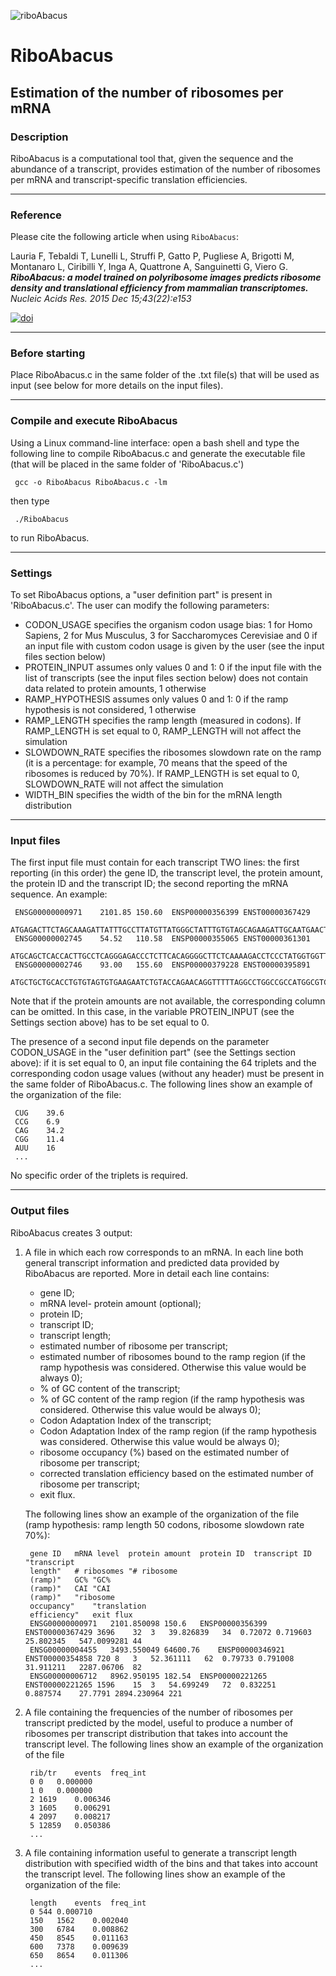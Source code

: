 ![riboAbacus](https://github.com/fabiolauria/RiboAbacus/riboabacus.png)

# RiboAbacus    

Estimation of the number of ribosomes per mRNA
------------------------------------------------------------------------

### Description

RiboAbacus is a computational tool that, given the sequence and the abundance of a transcript, provides estimation of the number of ribosomes per mRNA and transcript-specific translation efficiencies.

------------------------------------------------------------------------

### Reference

Please cite the following article when using `RiboAbacus`:

Lauria F, Tebaldi T, Lunelli L, Struffi P, Gatto P, Pugliese A, Brigotti M, Montanaro L, Ciribilli Y, Inga A, Quattrone A, Sanguinetti G, Viero G. ***RiboAbacus: a model trained on polyribosome images predicts ribosome density and translational efficiency from mammalian transcriptomes.*** *Nucleic Acids Res. 2015 Dec 15;43(22):e153*

[![doi](https://img.shields.io/badge/DOI-10.1093%2Fnar%2Fgkv781-green.svg?style=flat)](http://dx.doi.org/10.1093/nar/gkv781)

------------------------------------------------------------------------

### Before starting

Place RiboAbacus.c in the same folder of the .txt file(s) that will be used as input (see below for more details on the input files).

------------------------------------------------------------------------

### Compile and execute RiboAbacus

Using a Linux command-line interface: open a bash shell and type the following line to compile RiboAbacus.c and generate the executable file (that will be placed in the same folder of 'RiboAbacus.c')

     gcc -o RiboAbacus RiboAbacus.c -lm

then type

     ./RiboAbacus


to run RiboAbacus.

------------------------------------------------------------------------

### Settings

To set RiboAbacus options, a "user definition part" is present in 'RiboAbacus.c'. The user can modify the following parameters:

*    CODON_USAGE    specifies the organism codon usage bias: 1 for Homo Sapiens, 2 for Mus Musculus, 3 for Saccharomyces Cerevisiae and 0 if an input file with 				custom codon usage is given by the user (see the input files section below)
*    PROTEIN_INPUT  assumes only values 0 and 1: 0 if the input file with the list of transcripts (see the input files section below) does not contain data 			related to protein amounts, 1 otherwise
*    RAMP_HYPOTHESIS     assumes only values 0 and 1: 0 if the ramp hypothesis is not considered, 1 otherwise
*    RAMP_LENGTH  specifies the ramp length (measured in codons). If RAMP_LENGTH is set equal to 0, RAMP_LENGTH will not affect the simulation
*    SLOWDOWN_RATE  specifies the ribosomes slowdown rate on the ramp (it is a percentage: for example, 70 means that the speed of the ribosomes is reduced by 				70%). If RAMP_LENGTH is set equal to 0, SLOWDOWN_RATE will not affect the simulation
*    WIDTH_BIN specifies the width of the bin for the mRNA length distribution 

------------------------------------------------------------------------

### Input files

The first input file must contain for each transcript TWO lines: the first reporting (in this order) the gene ID, the transcript level, the protein amount, the protein ID and the transcript ID; the second reporting the mRNA sequence. An example:

     ENSG00000000971	2101.85	150.60	ENSP00000356399	ENST00000367429
     ATGAGACTTCTAGCAAAGATTATTTGCCTTATGTTATGGGCTATTTGTGTAGCAGAAGATTGCAATGAACTTCCTCCAAGAAGAAATACAGAAATTCTGACAGGTTCCTGGTCTGACCAAACATATCCAGAAGGCACCCAGGCTATCTATAAATGCCGCCCTGGATATAGATCTCTTGGAAATGTAATAATGGTATGCAGGAAGGGAGAATGGGTTGCTCTTAATCCATTAAGGAAATGTCAGAAAAGGCCCTGTGGACATCCTGGAGATACTCCTTTTGGTACTTTTACCCTTACAGGAGGAAATGTGTTTGAATATGGTGTAAAAGCTGTGTATACATGTAATGAGGGGTATCAATTGCTAGGTGAGATTAATTACCGTGAATGTGACACAGATGGATGGA.......
     ENSG00000002745	54.52	110.58	ENSP00000355065	ENST00000361301
     ATGCAGCTCACCACTTGCCTCAGGGAGACCCTCTTCACAGGGGCTTCTCAAAAGACCTCCCTATGGTGGTTGGGCATTGCCTCCTTCGGGGTTCCAGAGAAGCTGGGCTGCGCCAATTTGCCGCTGAACAGCCGCCAGAAGGAGCTGTGCAAGAGGAAACCGTACCTGCTGCCGAGCATCCGAGAGGGCGCCCGGCTGGGCATTCAGGAGTGCGGGAGCCAGTTCAGACACGAGAGATGGAACTGCATGATCACCGCCGCCGCCACTACC.......		
     ENSG00000002746	93.00	155.60	ENSP00000379228	ENST00000395891
     ATGCTGCTGCACCTGTGTAGTGTGAAGAATCTGTACCAGAACAGGTTTTTAGGCCTGGCCGCCATGGCGTCTCCTTCTAGAAACTCCCAGAGCCGACGCCGGTGCAAGGAGCCGCTCCGATACAGCTACAACCCCGACCAGTTCCACAACATGGACCTCAGGGGCGGCCCCCACGATGGCGTCACCATTCCCCGCTCCACCAGCGACACTGACCTGGTCACCTCGGACAGCCGCTCCACGCTCATGGTCAGCAGCTCCTACTATTCCATCGGGCACTCTCAGGACCTGGTCATCCACTGGGACATAAAGGAGGAAGTGGACGCTGGGGACTGGATTGGCATGTACCTCATTGATGAGGTCTTGTCCGAAAACTTTCTGGACTATAAAAACCGTGGAGTCAATGGT.......

Note that if the protein amounts are not available, the corresponding column can be omitted. In this case, in the variable PROTEIN_INPUT (see the Settings section above) has to be set equal to 0.

The presence of a second input file depends on the parameter CODON_USAGE in the "user definition part" (see the Settings section above): if it is set equal to 0, an input file containing the 64 triplets and the corresponding codon usage values (without any header) must be present in the same folder of RiboAbacus.c. The following lines show an example of the organization of the file:

     CUG	39.6
     CCG	6.9
     CAG	34.2
     CGG	11.4
     AUU	16
     ...

No specific order of the triplets is required.

------------------------------------------------------------------------

### Output files

RiboAbacus creates 3 output:

1.   A file in which each row corresponds to an mRNA. In each line both general transcript information and predicted data provided by RiboAbacus are reported. More in detail each line contains:
     -    gene ID;
     -    mRNA level- protein amount (optional);
     -    protein ID;
     -    transcript ID;
     -    transcript length;
     -    estimated number of ribosome per transcript;
     -    estimated number of ribosomes bound to the ramp region (if the ramp hypothesis was considered. Otherwise this value would be always 0);
     -    % of GC content of the transcript;
     -    % of GC content of the ramp region (if the ramp hypothesis was considered. Otherwise this value would be always 0);
     -    Codon Adaptation Index of the transcript;
     -    Codon Adaptation Index of the ramp region (if the ramp hypothesis was considered. Otherwise this value would be always 0);
     -    ribosome occupancy (%) based on the estimated number of ribosome per transcript;
     -    corrected translation efficiency based on the estimated number of ribosome per transcript;
     -    exit flux.

     The following lines show an example of the organization of the file (ramp hypothesis: ramp length 50 codons, ribosome slowdown rate 70%):

          gene ID	mRNA level	protein amount	protein ID	transcript ID	"transcript
          length"	# ribosomes	"# ribosome
          (ramp)"	GC%	"GC%
          (ramp)"	CAI	"CAI
          (ramp)"	"ribosome
          occupancy"	"translation
          efficiency"	exit flux
          ENSG00000000971	2101.850098	150.6	ENSP00000356399	ENST00000367429	3696	32	3	39.826839	34	0.72072	0.719603	25.802345	547.0099281	44
          ENSG00000004455	3493.550049	64600.76	ENSP00000346921	ENST00000354858	720	8	3	52.361111	62	0.79733	0.791008	31.911211	2287.06706	82
          ENSG00000006712	8962.950195	182.54	ENSP00000221265	ENST00000221265	1596	15	3	54.699249	72	0.832251	0.887574	27.7791	2894.230964	221

2.   A file containing the frequencies of the number of ribosomes per transcript predicted by the model, useful to produce a number of ribosomes per transcript distribution that takes into account the transcript level. The following lines show an example of the organization of the file

          rib/tr	events	freq_int
          0	0	0.000000
          1	0	0.000000
          2	1619	0.006346
          3	1605	0.006291
          4	2097	0.008217
          5	12859	0.050386
          ...

3.   A file containing information useful to generate a transcript length distribution with specified width of the bins and that takes into account the transcript level. The following lines show an example of the organization of the file:

          length	events	freq_int
          0	544	0.000710
          150	1562	0.002040
          300	6784	0.008862
          450	8545	0.011163
          600	7378	0.009639
          650	8654	0.011306
          ...
